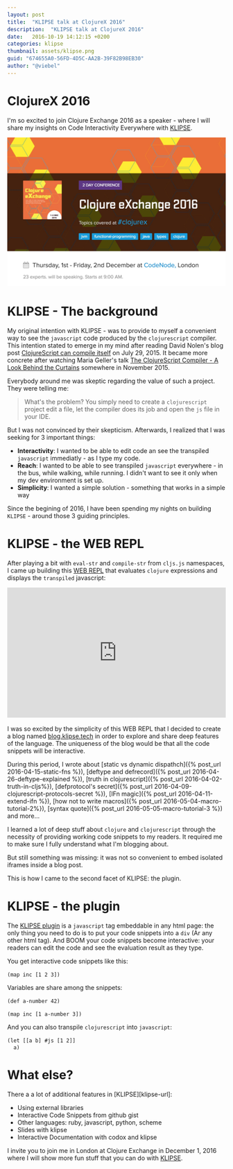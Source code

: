 ```yaml
---
layout: post
title:  "KLIPSE talk at ClojureX 2016"
description:  "KLIPSE talk at ClojureX 2016"
date:   2016-10-19 14:12:15 +0200
categories: klipse
thumbnail: assets/klipse.png
guid: "674655A0-56FD-4D5C-AA2B-39F82B98EB30"
author: "@viebel"
---
```



# ClojureX 2016

I'm so excited to join Clojure Exchange 2016 as a speaker - where I will share my insights on Code Interactivity Everywhere with [KLIPSE](https://github.com/viebel/klipse).

![ClojureX](/assets/clojurex.jpg)


# KLIPSE - The background

My original intention with KLIPSE - was to provide to myself a convenient way to see the `javascript` code produced by the `clojurescript` compiler. This intention stated to emerge in my mind after reading David Nolen's blog post [ClojureScript can compile itself](http://swannodette.github.io/2015/07/29/clojurescript-17) on July 29, 2015. It became more concrete after watching Maria Geller's talk [The ClojureScript Compiler - A Look Behind the Curtains](https://youtu.be/Elg17s_nwDg) somewhere in November 2015.

Everybody around me was skeptic regarding the value of such a project. They were telling me:

> What's the problem? You simply need to create a `clojurescript` project edit a file, let the compiler does its job and open the `js` file in your IDE.


But I was not convinced by their skepticism. Afterwards, I realized that I was seeking for 3 important things:

- **Interactivity**: I wanted to be able to edit code an see the transpiled `javascript` immediatly - as I type my code.
- **Reach**: I wanted to be able to see transpiled `javascript` everywhere - in the bus, while walking, while running. I didn't want to see it only when my dev environment is set up.
- **Simplicity**: I wanted a simple solution - something that works in a simple way


Since the begining of 2016, I have been spending my nights on building `KLIPSE` - around those 3 guiding principles.


# KLIPSE - the WEB REPL

After playing a bit with `eval-str` and `compile-str` from `cljs.js` namespaces, I came up building this [WEB REPL](http://app.klipse.tech) that evaluates `clojure` expressions and displays the `transpiled` javascript:

<iframe frameborder="0" width="100%" height="300px"
    src= 
"http://app.klipse.tech/?cljs_in=(println%20%22Hello%20ClojureX%22)%0A(map%20inc%20%5B1%202%203%5D)">
</iframe>


I was so excited by the simplicity of this WEB REPL that I decided to create a blog named [blog.klipse.tech](http://blog.klipse.tech) in order to explore and share deep features of the language. The uniqueness of the blog would be that all the code snippets will be interactive.


During this period, I wrote about [static vs dynamic dispathch]({% post_url 2016-04-15-static-fns %}), [deftype and defrecord]({% post_url 2016-04-26-deftype-explained %}), [truth in clojurescript]({% post_url 2016-04-02-truth-in-cljs%}), [defprotocol's secret]({% post_url 2016-04-09-clojurescript-protocols-secret %}), [IFn magic]({% post_url 2016-04-11-extend-ifn %}), [how not to write macros]({% post_url 2016-05-04-macro-tutorial-2%}), [syntax quote]({% post_url 2016-05-05-macro-tutorial-3 %}) and more...

I learned a lot of deep stuff about `clojure` and `clojurescript` through the necessity of providing working code snippets to my readers. It required me to make sure I fully understand what I'm blogging about.


But still something was missing: it was not so convenient to embed isolated iframes inside a blog post.

This is how I came to the second facet of KLIPSE: the plugin.

# KLIPSE - the plugin

The [KLIPSE plugin](https://github.com/viebel/klipse) is a `javascript` tag embeddable in any html page: the only thing you need to do is to put your code snippets into a `div` (Ar any other html tag). And BOOM your code snippets become interactive: your readers can edit the code and see the evaluation result as they type.

You get interactive code snippets like this:

~~~klipse
(map inc [1 2 3])
~~~

Variables are share among the snippets:

~~~klipse
(def a-number 42)
~~~

~~~klipse
(map inc [1 a-number 3])
~~~

And you can also transpile `clojurescript` into `javascript`:

~~~klipse-js
(let [[a b] #js [1 2]]
  a)
~~~

# What else?

There a a lot of additional features in [KLIPSE][klipse-url]:

- Using external libraries
- Interactive Code Snippets from github gist
- Other languages: ruby, javascript, python, scheme
- Slides with klipse
- Interactive Documentation with codox and klipse


I invite you to join me in London at Clojure Exchange in December 1, 2016  where I will show more fun stuff that you can do with [KLIPSE](https://github.com/viebel/klipse).



